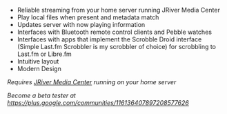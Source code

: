 * Reliable streaming from your home server running JRiver Media Center
* Play local files when present and metadata match
* Updates server with now playing information
* Interfaces with Bluetooth remote control clients and Pebble watches
* Interfaces with apps that implement the Scrobble Droid interface (Simple Last.fm Scrobbler is my scrobbler of choice) for scrobbling to Last.fm or Libre.fm
* Intuitive layout
* Modern Design

*Requires [JRiver Media Center](http://jriver.com/) running on your home server*

*Become a beta tester at https://plus.google.com/communities/116136407897208577626*
